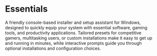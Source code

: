# Essentials
A friendly console-based installer and setup assistant for Windows, designed to quickly equip your system with essential software, gaming tools, and productivity applications. Tailored presets for competitive gamers, multitasking users, or custom installations make it easy to get up and running in minutes, while interactive prompts guide you through optional installations and configuration choices.
